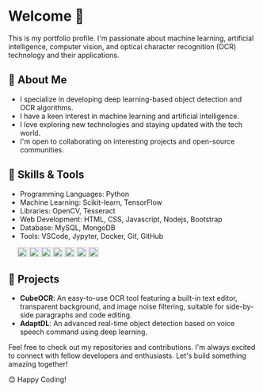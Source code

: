 # Welcome 👋
This is my portfolio profile. I'm passionate about machine learning, artificial intelligence, computer vision, and optical character recognition (OCR) technology and their applications.


## 🚀 About Me
- I specialize in developing deep learning-based object detection and OCR algorithms.
- I have a keen interest in machine learning and artificial intelligence.
- I love exploring new technologies and staying updated with the tech world.
- I'm open to collaborating on interesting projects and open-source communities.


## 🔧 Skills & Tools

<!-- Specialities & Technologies:
 - Data Science and Artificail Intelligence
 - Machine Learning/ Deep Learning
 - Computer Vision and Image Processing
 - Optical character recognition (OCR) -->

- Programming Languages: Python
- Machine Learning: Scikit-learn, TensorFlow
- Libraries: OpenCV, Tesseract
- Web Development: HTML, CSS, Javascript, Nodejs, Bootstrap
- Database: MySQL, MongoDB
- Tools: VSCode, Jypyter, Docker, Git, GitHub
<!-- - Version Control: Git, GitHub -->

<!-- **Languages**: Python, JavaScript, HTML, CSS, C, C++ <br>
**Libraries**: Numpy, Pandas, Matplotlib, Seaborn, OpenCV, Scikit-learn, TensorFlow <br>
**OCR Tools**: Tesseract<br>
**Frameworks**: Node.js, Bootstrap, JQuery <br>
**Database**: SQLite, MongoDB <br>
**Tools**: VSCode, Pycharm, Docker, Jypyter, Git, GitHub <br>
**Version Control**: Git, GitHub <br> -->

&emsp;
<img src="https://cdn.jsdelivr.net/gh/devicons/devicon/icons/python/python-original.svg" alt="icon" width="20" height="20"/>
<img src="https://cdn.jsdelivr.net/gh/devicons/devicon/icons/tensorflow/tensorflow-original.svg" alt="icon" width="20" height="20"/>
<img src="https://cdn.jsdelivr.net/gh/devicons/devicon/icons/html5/html5-original.svg" alt="icon" width="20" height="20"/>
<img src="https://cdn.jsdelivr.net/gh/devicons/devicon/icons/css3/css3-original.svg" alt="icon" width="20" height="20"/>
<img src="https://raw.githubusercontent.com/danielcranney/readme-generator/main/public/icons/skills/javascript-colored.svg" alt="icon" width="20" height="20"/>
<img src="https://cdn.jsdelivr.net/gh/devicons/devicon/icons/vscode/vscode-original.svg" alt="icon" width="20" height="20"/>
<img src="https://cdn.jsdelivr.net/gh/devicons/devicon/icons/git/git-original.svg" alt="icon" width="20" height="20"/>



## 🌟 Projects
- **CubeOCR**: An easy-to-use OCR tool featuring a built-in text editor, transparent background, and image noise filtering, suitable for side-by-side paragraphs and code editing.
- **AdaptDL**: An advanced real-time object detection based on voice speech command using deep learning.

<!-- - **[CubeOCR](https://github.com/OCR-tech/CubeOCR)**: An easy-to-use OCR tool featuring a built-in text editor, transparent background, and image noise filtering, suitable for side-by-side paragraphs and code editing.
- **[AdaptDL](https://github.com/OCR-tech/AdaptDL)**: An advanced real-time object detection based on voice speech command using deep learning. -->

<!-- - <a href="https://github.com/OCR-tech/CubeOCR"><b>CubeOCR</b></a>: An easy-to-use OCR tool featuring a built-in text editor, transparent background, and image noise filtering, suitable for side-by-side paragraphs and code editing.
- <a href="https://github.com/OCR-tech/AdaptDL"><b>AdaptDL</b></a>: An advanced real-time object detection based on voice speech command using deep learning. -->


Feel free to check out my repositories and contributions. I'm always excited to connect with fellow developers and enthusiasts. Let's build something amazing together!

😊 Happy Coding!